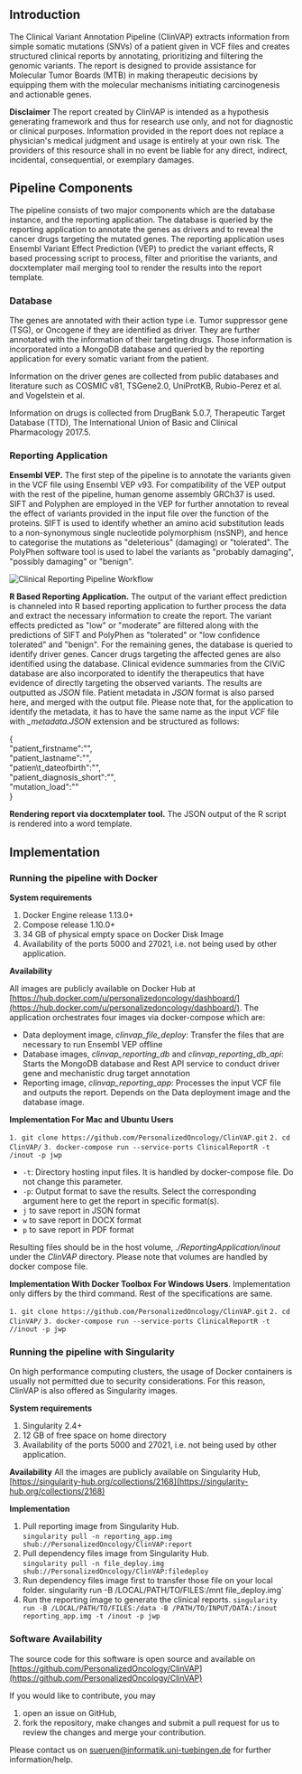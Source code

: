 ## Introduction
The Clinical Variant Annotation Pipeline (ClinVAP) extracts information from simple somatic mutations (SNVs) of a patient given in VCF files and creates structured clinical reports by annotating, prioritizing and filtering the genomic variants. The report is designed to provide assistance for Molecular Tumor Boards (MTB) in making therapeutic decisions by equipping them with the molecular mechanisms initiating carcinogenesis and actionable genes. 

**Disclaimer**
The report created by ClinVAP is intended as a hypothesis generating framework and thus for research use only, and not for diagnostic or clinical purposes. Information provided in the report does not replace a physician's medical judgment and usage is entirely at your own risk. The providers of this resource shall in no event be liable for any direct, indirect, incidental, consequential, or exemplary damages.

## Pipeline Components
The pipeline consists of two major components which are the database instance, and the reporting application. The database is queried by the reporting application to annotate the genes as drivers and to reveal the cancer drugs targeting the mutated genes. The reporting application uses Ensembl Variant Effect Prediction (VEP) to predict the variant effects, R based processing script to process, filter and prioritise the variants, and docxtemplater mail merging tool to render the results into the report template. 

### Database
The genes are annotated with their action type i.e. Tumor suppressor gene (TSG), or Oncogene if they are identified as driver. They are further annotated with the information of their targeting drugs. Those information is incorporated into a MongoDB database and queried by the reporting application for every somatic variant from the patient.

Information on the driver genes are collected from public databases and literature such as COSMIC v81, TSGene2.0, UniProtKB, Rubio-Perez et al. and Vogelstein et al.  

Information on drugs is collected from DrugBank 5.0.7, Therapeutic Target Database (TTD), The International Union of Basic and Clinical Pharmacology 2017.5. 

### Reporting Application

**Ensembl VEP.** The first step of the pipeline is to annotate the variants given in the VCF file using Ensembl VEP v93. For compatibility of the VEP output with the rest of the pipeline, human genome assembly GRCh37 is used. SIFT and Polyphen are employed in the VEP for further annotation to reveal the effect of variants provided in the input file over the function of the proteins. SIFT is used to identify whether an amino acid substitution leads to a non-synonymous single nucleotide polymorphism (nsSNP), and hence to categorise the mutations as "deleterious" (damaging) or "tolerated". The PolyPhen software tool is used to label the variants as "probably damaging", "possibly damaging" or "benign".   

![Clinical Reporting Pipeline Workflow](https://github.com/PersonalizedOncology/ClinicalReportingPipeline/blob/master/doc/PipelineWorkflow.jpeg)

**R Based Reporting Application.** The output of the variant effect prediction is channeled into R based reporting application to further process the data and extract the necessary information to create the report. The variant effects predicted as "low" or "moderate" are filtered along with the predictions of SIFT and PolyPhen as "tolerated" or "low confidence tolerated" and "benign". For the remaining genes, the database is queried to identify driver genes. Cancer drugs targeting the affected genes are also identified using the database. Clinical evidence summaries from the CIViC database are also incorporated to identify the therapeutics that have evidence of directly targeting the observed variants. The results are outputted as *JSON* file. 
Patient metadata in *JSON* format is also parsed here, and merged with the output file. Please note that, for the application to identify the metadata, it has to have the same name as the input *VCF* file with *_metadata.JSON* extension and be structured as follows:

{  
"patient\_firstname":"<NAME>",  
"patient\_lastname":"<SURNAME>",  
"patien\t_dateofbirth":"<DATE>",  
"patient\_diagnosis_short":"<DIAGNOSIS>",  
"mutation\_load":"<LOAD>"  
}  

**Rendering report via docxtemplater tool.** The JSON output of the R script is rendered into a word template.

## Implementation
### Running the pipeline with Docker
**System requirements**  
 1. Docker Engine release 1.13.0+  
 2. Compose release 1.10.0+  
 3. 34 GB of physical empty space on Docker Disk Image  
 4. Availability of the ports 5000 and 27021, i.e. not being used by other application.

**Availability** 
 
All images are publicly available on Docker Hub at [https://hub.docker.com/u/personalizedoncology/dashboard/](https://hub.docker.com/u/personalizedoncology/dashboard/). The application orchestrates four images via docker-compose which are:  

* Data deployment image, *clinvap\_file\_deploy*: Transfer the files that are necessary to run Ensembl VEP offline
* Database images, *clinvap\_reporting\_db* and *clinvap\_reporting\_db\_api*: Starts the MongoDB database and Rest API service to conduct driver gene and mechanistic drug target annotation
* Reporting image, *clinvap\_reporting\_app*: Processes the input VCF file and outputs the report. Depends on the Data deployment image and the database image. 

**Implementation For Mac and Ubuntu Users** 

```1. git clone https://github.com/PersonalizedOncology/ClinVAP.git```
```2. cd ClinVAP/``` 
```3. docker-compose run --service-ports ClinicalReportR -t /inout -p jwp```  

* `-t`: Directory hosting input files. It is handled by docker-compose file. Do not change this parameter. 
* `-p`: Output format to save the results. Select the corresponding argument here to get the report in specific format(s).
 * `j` to save report in JSON format  
 * `w` to save report in DOCX format  
 * `p` to save report in PDF format  


Resulting files should be in the host volume, *./ReportingApplication/inout* under the *ClinVAP* directory. Please note that volumes are handled by docker compose file.

**Implementation With Docker Toolbox For Windows Users**. 
Implementation only differs by the third command. Rest of the specifications are same. 

```1. git clone https://github.com/PersonalizedOncology/ClinVAP.git```
```2. cd ClinVAP/``` 
```3. docker-compose run --service-ports ClinicalReportR -t //inout -p jwp```  


 

### Running the pipeline with Singularity

On high performance computing clusters, the usage of Docker containers is usually not permitted due to security considerations. For this reason, ClinVAP is also offered as Singularity images. 

**System requirements**   
1. Singularity 2.4+  
2. 12 GB of free space on home directory  
3. Availability of the ports 5000 and 27021, i.e. not being used by other application.

**Availability**
All the images are publicly available on Singularity Hub, [https://singularity-hub.org/collections/2168](https://singularity-hub.org/collections/2168)

**Implementation**
	
1. Pull reporting image from Singularity Hub.  
`singularity pull -n reporting_app.img  shub://PersonalizedOncology/ClinVAP:report`
2. Pull dependency files image from Singularity Hub.   
`singularity pull -n file_deploy.img  shub://PersonalizedOncology/ClinVAP:filedeploy`
3. Run dependency files image first to transfer those file on your local folder. 
singularity run -B /LOCAL/PATH/TO/FILES:/mnt file_deploy.img`
4. Run the reporting image to generate the clinical reports. 
`singularity run -B /LOCAL/PATH/TO/FILES:/data -B /PATH/TO/INPUT/DATA:/inout reporting_app.img -t /inout -p jwp`

### Software Availability

The source code for this software is open source and available on [https://github.com/PersonalizedOncology/ClinVAP](https://github.com/PersonalizedOncology/ClinVAP)

If you would like to contribute, you may   
1. open an issue on GitHub,
2. fork the repository, make changes and submit a pull request for us to review the changes and merge your contribution. 

Please contact us on sueruen@informatik.uni-tuebingen.de for further information/help. 

